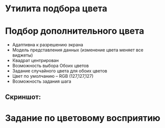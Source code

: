 # Утилита подбора цвета

# Подбор дополнительного цвета

- Адаптивна к разрешению экрана
- Модель представления данных (изменение цвета меняет все виджеты)
- Квадрат центрирован
- Возможность выбора Обоих цветов
- Задание случайного цвета для обоих цветов
- Цвет по умолчанию – RGB (127,127,127)
- Возможность задания шага

## Скриншот:
  
# Задание по цветовому восприятию